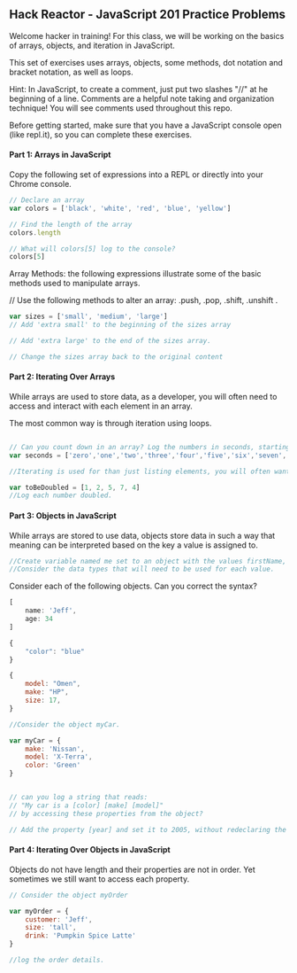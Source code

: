 ## Hack Reactor - JavaScript 201 Practice Problems

Welcome hacker in training! For this class, we will be working on the basics of arrays, objects, and iteration in JavaScript. 

This set of exercises uses arrays, objects, some methods, dot notation and bracket notation, as well as loops.

Hint: In JavaScript, to create a comment, just put two slashes "//" at he beginning of a line. Comments are a helpful note taking and organization technique! You will see comments used throughout this repo.

Before getting started, make sure that you have a JavaScript console open (like repl.it), so you can complete these exercises.
 
#### Part 1: Arrays in JavaScript 

Copy the following set of expressions into a REPL or directly into your Chrome console.

```JavaScript
// Declare an array
var colors = ['black', 'white', 'red', 'blue', 'yellow']

// Find the length of the array
colors.length

// What will colors[5] log to the console?
colors[5]
```

Array Methods: the following expressions illustrate some of the basic methods used to manipulate arrays.

// Use the following methods to alter an array: .push, .pop, .shift, .unshift .

```JavaScript
var sizes = ['small', 'medium', 'large']
// Add 'extra small' to the beginning of the sizes array

// Add 'extra large' to the end of the sizes array.   

// Change the sizes array back to the original content

``` 

#### Part 2: Iterating Over Arrays

While arrays are used to store data, as a developer, you will often need to access and interact with each element in an array.

The most common way is through iteration using loops.

```JavaScript

// Can you count down in an array? Log the numbers in seconds, starting with 10.
var seconds = ['zero','one','two','three','four','five','six','seven','eight','nine','ten']
```
``` JavaScript
//Iterating is used for than just listing elements, you will often want to modify these elements. 

var toBeDoubled = [1, 2, 5, 7, 4]
//Log each number doubled.
```
#### Part 3: Objects in JavaScript

While arrays are stored to use data, objects store data in such a way that meaning can be interpreted based on the key a value is assigned to.

```JavaScript
//Create variable named me set to an object with the values firstName, lastName, and hobbies. 
//Consider the data types that will need to be used for each value.
```

Consider each of the following objects. 
Can you correct the syntax?

```JavaScript
[
    name: 'Jeff',
    age: 34
]
```
```JavaScript
{
    "color": "blue"
}
```
```JavaScript
{
    model: "Omen",
    make: "HP",
    size: 17,
}
```
```JavaScript
//Consider the object myCar.  

var myCar = {
    make: 'Nissan',
    model: 'X-Terra',
    color: 'Green'
}


// can you log a string that reads: 
// "My car is a [color] [make] [model]" 
// by accessing these properties from the object?

// Add the property [year] and set it to 2005, without redeclaring the object.

```

#### Part 4: Iterating Over Objects in JavaScript

Objects do not have length and their properties are not in order. Yet sometimes we still want to access each property.

```JavaScript
// Consider the object myOrder

var myOrder = {
    customer: 'Jeff',
    size: 'tall',
    drink: 'Pumpkin Spice Latte'
}

//log the order details.

